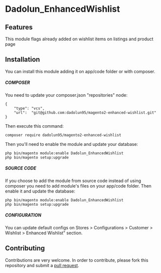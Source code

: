 # Dadolun_EnhancedWishlist

## Features
This module flags already added on wishlist items on listings and product page

## Installation
You can install this module adding it on app/code folder or with composer.
##### COMPOSER
You need to update your composer.json "repositories" node:
```
{
    "type": "vcs",
    "url":  "git@github.com:dadolun95/magento2-enhanced-wishlist.git"
}
```
Then execute this command:
```
composer require dadolun95/magento2-enhanced-wishlist
```
Then you'll need to enable the module and update your database:
```
php bin/magento module:enable Dadolun_EnhancedWishlist
php bin/magento setup:upgrade
```
##### SOURCE CODE
If you choose to add the module from source code instead of using composer you need to add module's files on your app/code folder.
Then enable it and update the database:
```
php bin/magento module:enable Dadolun_EnhancedWishlist
php bin/magento setup:upgrade
```
##### CONFIGURATION
You can update default configs on Stores > Configurations > Customer > Wishlist > Enhanced Wishlist" section.

## Contributing
Contributions are very welcome. In order to contribute, please fork this repository and submit a [pull request](https://docs.github.com/en/free-pro-team@latest/github/collaborating-with-issues-and-pull-requests/creating-a-pull-request).
